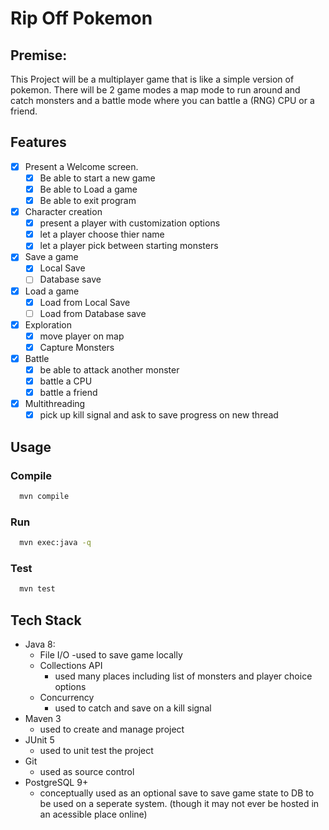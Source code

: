 # Rip Off Pokemon
## Premise:
This Project will be a multiplayer game that is like a simple version of pokemon. There will be 2 game modes a map mode to run around and catch monsters and a battle mode where you can battle a (RNG) CPU or a friend.

## Features
  - [X] Present a Welcome screen.
    - [x] Be able to start a new game
    - [X] Be able to Load a game
    - [x] Be able to exit program
  - [x] Character creation
    - [x] present a player with customization options
    - [x] let a player choose thier name
    - [x] let a player pick between starting monsters
  - [x] Save a game
    - [x] Local Save
    - [ ] Database save
  - [x] Load a game
    - [x] Load from Local Save
    - [ ] Load from Database save
  - [x] Exploration
    - [x] move player on map
    - [x] Capture Monsters
  - [x] Battle
    - [x] be able to attack another monster
    - [x] battle a CPU
    - [x] battle a friend
  - [x] Multithreading
     - [x] pick up kill signal and ask to save progress on new thread 
  
## Usage
 ### Compile
```bash
  mvn compile
```
### Run
```bash
  mvn exec:java -q
```
### Test
```bash
  mvn test
```
## Tech Stack
- Java 8:
  - File I/O
    -used to save game locally
  - Collections API
    - used many places including list of monsters and player  choice options
  - Concurrency
    - used to catch and save on a kill signal 
- Maven 3
    - used to create and manage project
- JUnit 5
  - used to unit test the project
- Git
   - used as source control
- PostgreSQL 9+
  - conceptually used as an optional save to save game state to DB to be used on a seperate system. (though it may not ever be hosted in an acessible place online)

